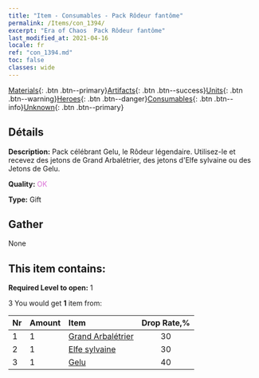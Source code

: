 ```yaml
---
title: "Item - Consumables - Pack Rôdeur fantôme"
permalink: /Items/con_1394/
excerpt: "Era of Chaos  Pack Rôdeur fantôme"
last_modified_at: 2021-04-16
locale: fr
ref: "con_1394.md"
toc: false
classes: wide
---
```

 [Materials](/fr/Items/){: .btn .btn--primary}[Artifacts](/fr/Items/Artifacts/){: .btn .btn--success}[Units](/fr/Items/Units/){: .btn .btn--warning}[Heroes](/fr/Items/Heroes/){: .btn .btn--danger}[Consumables](/fr/Items/Consumables/){: .btn .btn--info}[Unknown](/fr/Items/Unknown/){: .btn .btn--primary}

## Détails
 **Description:** Pack célébrant Gelu, le Rôdeur légendaire. Utilisez-le et recevez des jetons de Grand Arbalétrier, des jetons d'Elfe sylvaine ou des Jetons de Gelu.

 **Quality:** <span style="color: #DA70D6">OK</span>

 **Type:** Gift

## Gather

  None

## This item contains:

 **Required Level to open:** 1

 3 You would get **1** item  from:

  | Nr | Amount |     Item    | Drop Rate,% |
  |:---|:-------|:------------|:---------:|
  | 1 | 1 | [Grand Arbalétrier](/fr/Items/unt_191/) | 30 | 
  | 2 | 1 | [Elfe sylvaine](/fr/Items/unt_201/) | 30 | 
  | 3 | 1 | [Gelu](/fr/Items/her_366/) | 40 | 

